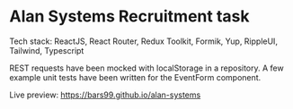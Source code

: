 # Alan Systems Recruitment task

Tech stack: ReactJS, React Router, Redux Toolkit, Formik, Yup, RippleUI, Tailwind, Typescript

REST requests have been mocked with localStorage in a repository.
A few example unit tests have been written for the EventForm component.

Live preview: https://bars99.github.io/alan-systems
